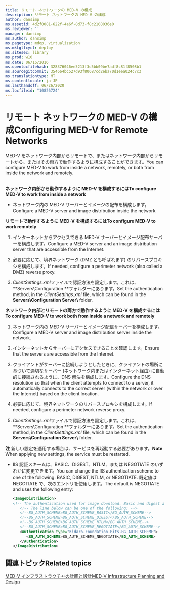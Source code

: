 ```yaml
---
title: リモート ネットワークの MED-V の構成
description: リモート ネットワークの MED-V の構成
author: dansimp
ms.assetid: 4d2f0081-622f-4a6f-8d73-f8c2108036e0
ms.reviewer: ''
manager: dansimp
ms.author: dansimp
ms.pagetype: mdop, virtualization
ms.mktglfcycl: deploy
ms.sitesec: library
ms.prod: w10
ms.date: 06/16/2016
ms.openlocfilehash: 328376046ee5213f3d5bb09be7adf8c81f8508b1
ms.sourcegitcommit: 354664bc527d93f80687cd2eba70d1eea024c7c3
ms.translationtype: MT
ms.contentlocale: ja-JP
ms.lasthandoff: 06/26/2020
ms.locfileid: "10826724"
---
```

# <span data-ttu-id="ae8ad-103">リモート ネットワークの MED-V の構成</span><span class="sxs-lookup"><span data-stu-id="ae8ad-103">Configuring MED-V for Remote Networks</span></span>


<span data-ttu-id="ae8ad-104">MED-V をネットワーク内部からリモートで、またはネットワーク内部からリモートから、またはその両方で動作するように構成することができます。</span><span class="sxs-lookup"><span data-stu-id="ae8ad-104">You can configure MED-V to work from inside a network, remotely, or both from inside the network and remotely.</span></span>

## <a href="" id="bkmk-howtoconfiguremedvtoworkfrominsideanetworkorremotely"></a>


**<span data-ttu-id="ae8ad-105">ネットワーク内部から動作するように MED-V を構成するには</span><span class="sxs-lookup"><span data-stu-id="ae8ad-105">To configure MED-V to work from inside a network</span></span>**

-   <span data-ttu-id="ae8ad-106">ネットワーク内の MED-V サーバーとイメージの配布を構成します。</span><span class="sxs-lookup"><span data-stu-id="ae8ad-106">Configure a MED-V server and image distribution inside the network.</span></span>

**<span data-ttu-id="ae8ad-107">リモートで動作するように MED-V を構成するには</span><span class="sxs-lookup"><span data-stu-id="ae8ad-107">To configure MED-V to work remotely</span></span>**

1.  <span data-ttu-id="ae8ad-108">インターネットからアクセスできる MED-V サーバーとイメージ配布サーバーを構成します。</span><span class="sxs-lookup"><span data-stu-id="ae8ad-108">Configure a MED-V server and an image distribution server that are accessible from the Internet.</span></span>

2.  <span data-ttu-id="ae8ad-109">必要に応じて、境界ネットワーク (DMZ とも呼ばれます) のリバースプロキシを構成します。</span><span class="sxs-lookup"><span data-stu-id="ae8ad-109">If needed, configure a perimeter network (also called a DMZ) reverse proxy.</span></span>

3.  <span data-ttu-id="ae8ad-110">*ClientSettings.xml*ファイルで認証方法を設定します。これは、 \**Servers\\Configuration \**フォルダーにあります。</span><span class="sxs-lookup"><span data-stu-id="ae8ad-110">Set the authentication method, in the *ClientSettings.xml* file, which can be found in the **Servers\\Configuration Server\\** folder.</span></span>

**<span data-ttu-id="ae8ad-111">ネットワーク内部とリモートの両方で動作するように MED-V を構成するには</span><span class="sxs-lookup"><span data-stu-id="ae8ad-111">To configure MED-V to work both from inside a network and remotely</span></span>**

1.  <span data-ttu-id="ae8ad-112">ネットワーク内の MED-V サーバーとイメージ配信サーバーを構成します。</span><span class="sxs-lookup"><span data-stu-id="ae8ad-112">Configure a MED-V server and image distribution server inside the network.</span></span>

2.  <span data-ttu-id="ae8ad-113">インターネットからサーバーにアクセスできることを確認します。</span><span class="sxs-lookup"><span data-stu-id="ae8ad-113">Ensure that the servers are accessible from the Internet.</span></span>

3.  <span data-ttu-id="ae8ad-114">クライアントがサーバーに接続しようとしたときに、クライアントの場所に基づいて適切なサーバー (ネットワーク内またはインターネット経由) に自動的に接続されるように、DNS 解決を構成します。</span><span class="sxs-lookup"><span data-stu-id="ae8ad-114">Configure the DNS resolution so that when the client attempts to connect to a server, it automatically connects to the correct server (within the network or over the Internet) based on the client location.</span></span>

4.  <span data-ttu-id="ae8ad-115">必要に応じて、境界ネットワークのリバースプロキシを構成します。</span><span class="sxs-lookup"><span data-stu-id="ae8ad-115">If needed, configure a perimeter network reverse proxy.</span></span>

5.  <span data-ttu-id="ae8ad-116">*ClientSettings.xml*ファイルで認証方法を設定します。これは、 \**Servers\\Configuration \**フォルダーにあります。</span><span class="sxs-lookup"><span data-stu-id="ae8ad-116">Set the authentication method, in the *ClientSettings.xml* file, which can be found in the **Servers\\Configuration Server\\** folder.</span></span>

<span data-ttu-id="ae8ad-117">**注** 新しい設定を適用する場合は、サービスを再起動する必要があります。</span><span class="sxs-lookup"><span data-stu-id="ae8ad-117">**Note** When applying new settings, the service must be restarted.</span></span>

 

-   <span data-ttu-id="ae8ad-118">IIS 認証スキームは、BASIC、DIGEST、NTLM、または NEGOTIATE のいずれかに変更できます。</span><span class="sxs-lookup"><span data-stu-id="ae8ad-118">You can change the IIS authentication scheme to one of the following: BASIC, DIGEST, NTLM, or NEGOTIATE.</span></span> <span data-ttu-id="ae8ad-119">既定値は NEGOTIATE で、次のエントリを使用します。</span><span class="sxs-lookup"><span data-stu-id="ae8ad-119">The default is NEGOTIATE and uses the following entry:</span></span>

    ```xml
    <ImageDistribution>
    <!-- The authentication used for image download. Basic and digest authentication should be used only under SSL.-->
       <!-- The line below can be one of the following: -->
       <!--BG_AUTH_SCHEME>BG_AUTH_SCHEME_BASIC</BG_AUTH_SCHEME-->
       <!--BG_AUTH_SCHEME>BG_AUTH_SCHEME_DIGEST</BG_AUTH_SCHEME-->
       <!--BG_AUTH_SCHEME>BG_AUTH_SCHEME_NTLM</BG_AUTH_SCHEME-->
       <!--BG_AUTH_SCHEME>BG_AUTH_SCHEME_NEGOTIATE</BG_AUTH_SCHEME-->
       <Authentication type="Kidaro.Foundation.Bits.BG_AUTH_SCHEME">
          <BG_AUTH_SCHEME>BG_AUTH_SCHEME_NEGOTIATE</BG_AUTH_SCHEME>
       </Authentication>
    </ImageDistribution>
    ```

## <span data-ttu-id="ae8ad-120">関連トピック</span><span class="sxs-lookup"><span data-stu-id="ae8ad-120">Related topics</span></span>


[<span data-ttu-id="ae8ad-121">MED-V インフラストラクチャの計画と設計</span><span class="sxs-lookup"><span data-stu-id="ae8ad-121">MED-V Infrastructure Planning and Design</span></span>](med-v-infrastructure-planning-and-design.md)

 

 





